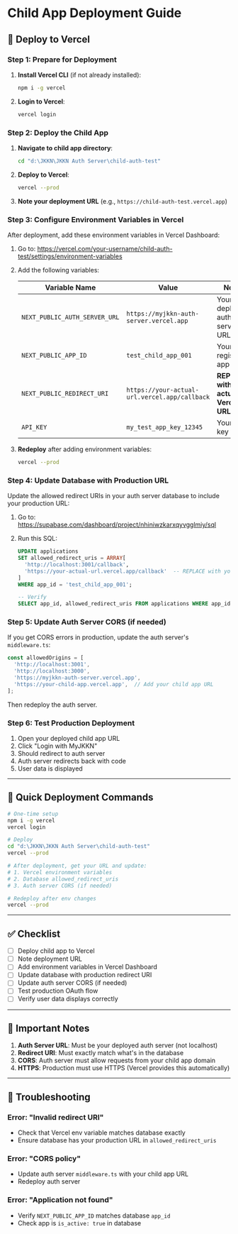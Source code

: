 # Child App Deployment Guide

## 🚀 Deploy to Vercel

### Step 1: Prepare for Deployment

1. **Install Vercel CLI** (if not already installed):
   ```bash
   npm i -g vercel
   ```

2. **Login to Vercel**:
   ```bash
   vercel login
   ```

### Step 2: Deploy the Child App

1. **Navigate to child app directory**:
   ```bash
   cd "d:\JKKN\JKKN Auth Server\child-auth-test"
   ```

2. **Deploy to Vercel**:
   ```bash
   vercel --prod
   ```

3. **Note your deployment URL** (e.g., `https://child-auth-test.vercel.app`)

### Step 3: Configure Environment Variables in Vercel

After deployment, add these environment variables in Vercel Dashboard:

1. Go to: https://vercel.com/your-username/child-auth-test/settings/environment-variables

2. Add the following variables:

   | Variable Name | Value | Notes |
   |--------------|-------|-------|
   | `NEXT_PUBLIC_AUTH_SERVER_URL` | `https://myjkkn-auth-server.vercel.app` | Your deployed auth server URL |
   | `NEXT_PUBLIC_APP_ID` | `test_child_app_001` | Your registered app ID |
   | `NEXT_PUBLIC_REDIRECT_URI` | `https://your-actual-url.vercel.app/callback` | **REPLACE with your actual Vercel URL** |
   | `API_KEY` | `my_test_app_key_12345` | Your API key |

3. **Redeploy** after adding environment variables:
   ```bash
   vercel --prod
   ```

### Step 4: Update Database with Production URL

Update the allowed redirect URIs in your auth server database to include your production URL:

1. Go to: https://supabase.com/dashboard/project/nhiniwzkarxqyvgglmiy/sql

2. Run this SQL:
   ```sql
   UPDATE applications
   SET allowed_redirect_uris = ARRAY[
     'http://localhost:3001/callback',
     'https://your-actual-url.vercel.app/callback'  -- REPLACE with your actual Vercel URL
   ]
   WHERE app_id = 'test_child_app_001';

   -- Verify
   SELECT app_id, allowed_redirect_uris FROM applications WHERE app_id = 'test_child_app_001';
   ```

### Step 5: Update Auth Server CORS (if needed)

If you get CORS errors in production, update the auth server's `middleware.ts`:

```typescript
const allowedOrigins = [
  'http://localhost:3001',
  'http://localhost:3000',
  'https://myjkkn-auth-server.vercel.app',
  'https://your-child-app.vercel.app',  // Add your child app URL
];
```

Then redeploy the auth server.

### Step 6: Test Production Deployment

1. Open your deployed child app URL
2. Click "Login with MyJKKN"
3. Should redirect to auth server
4. Auth server redirects back with code
5. User data is displayed

---

## 🔧 Quick Deployment Commands

```bash
# One-time setup
npm i -g vercel
vercel login

# Deploy
cd "d:\JKKN\JKKN Auth Server\child-auth-test"
vercel --prod

# After deployment, get your URL and update:
# 1. Vercel environment variables
# 2. Database allowed_redirect_uris
# 3. Auth server CORS (if needed)

# Redeploy after env changes
vercel --prod
```

---

## ✅ Checklist

- [ ] Deploy child app to Vercel
- [ ] Note deployment URL
- [ ] Add environment variables in Vercel Dashboard
- [ ] Update database with production redirect URI
- [ ] Update auth server CORS (if needed)
- [ ] Test production OAuth flow
- [ ] Verify user data displays correctly

---

## 📝 Important Notes

1. **Auth Server URL**: Must be your deployed auth server (not localhost)
2. **Redirect URI**: Must exactly match what's in the database
3. **CORS**: Auth server must allow requests from your child app domain
4. **HTTPS**: Production must use HTTPS (Vercel provides this automatically)

---

## 🐛 Troubleshooting

### Error: "Invalid redirect URI"
- Check that Vercel env variable matches database exactly
- Ensure database has your production URL in `allowed_redirect_uris`

### Error: "CORS policy"
- Update auth server `middleware.ts` with your child app URL
- Redeploy auth server

### Error: "Application not found"
- Verify `NEXT_PUBLIC_APP_ID` matches database `app_id`
- Check app is `is_active: true` in database
